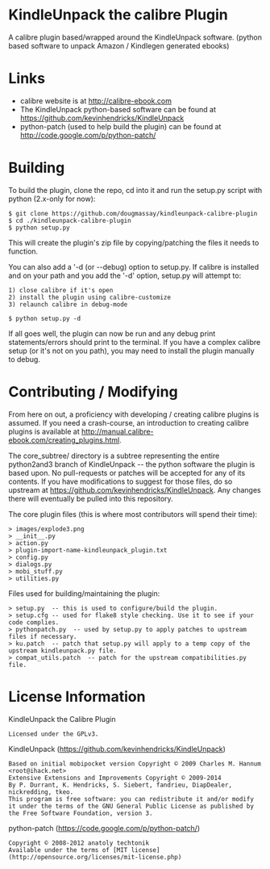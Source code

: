 KindleUnpack the calibre Plugin
============

A calibre plugin based/wrapped around the KindleUnpack software. 
(python based software to unpack Amazon / Kindlegen generated ebooks)

Links
=====

* calibre website is at http://calibre-ebook.com
* The KindleUnpack python-based software can be found at https://github.com/kevinhendricks/KindleUnpack
* python-patch (used to help build the plugin) can be found at http://code.google.com/p/python-patch/

Building
========

To build the plugin, clone the repo, cd into it and run the setup.py script with python (2.x-only for now):

    $ git clone https://github.com/dougmassay/kindleunpack-calibre-plugin
    $ cd ./kindleunpack-calibre-plugin
    $ python setup.py

This will create the plugin's zip file by copying/patching the files it needs to function.

You can also add a '-d (or --debug) option to setup.py. If calibre is installed and on your
path and you add the '-d' option, setup.py will attempt to:

    1) close calibre if it's open
    2) install the plugin using calibre-customize
    3) relaunch calibre in debug-mode

    $ python setup.py -d

If all goes well, the plugin can now be run and any debug print statements/errors should print
to the terminal. If you have a complex calibre setup (or it's not on you path), you may need to
install the plugin manually to debug.

Contributing / Modifying
============
From here on out, a proficiency with developing / creating calibre plugins is assumed.
If you need a crash-course, an introduction to creating calibre plugins is available at
http://manual.calibre-ebook.com/creating_plugins.html.


The core_subtree/ directory is a subtree representing the entire python2and3 branch of KindleUnpack -- the
python software the plugin is based upon. No pull-requests or patches will be accepted for any of
its contents. If you have modifications to suggest for those files, do so upstream at https://github.com/kevinhendricks/KindleUnpack.
Any changes there will eventually be pulled into this repository.

The core plugin files (this is where most contributors will spend their time):

    > images/explode3.png
    > __init__.py
    > action.py
    > plugin-import-name-kindleunpack_plugin.txt 
    > config.py                                 
    > dialogs.py
    > mobi_stuff.py
    > utilities.py

Files used for building/maintaining the plugin:

    > setup.py  -- this is used to configure/build the plugin.
    > setup.cfg -- used for flake8 style checking. Use it to see if your code complies.
    > pythonpatch.py  -- used by setup.py to apply patches to upstream files if necessary. 
    > ku.patch  -- patch that setup.py will apply to a temp copy of the upstream kindleunpack.py file.
    > compat_utils.patch  -- patch for the upstream compatibilities.py file.



License Information
=======

KindleUnpack the Calibre Plugin

    Licensed under the GPLv3.

KindleUnpack (https://github.com/kevinhendricks/KindleUnpack)

    Based on initial mobipocket version Copyright © 2009 Charles M. Hannum <root@ihack.net>
    Extensive Extensions and Improvements Copyright © 2009-2014 
    By P. Durrant, K. Hendricks, S. Siebert, fandrieu, DiapDealer, nickredding, tkeo.
    This program is free software: you can redistribute it and/or modify
    it under the terms of the GNU General Public License as published by
    the Free Software Foundation, version 3.

python-patch (https://code.google.com/p/python-patch/)

    Copyright © 2008-2012 anatoly techtonik
    Available under the terms of [MIT license](http://opensource.org/licenses/mit-license.php)



